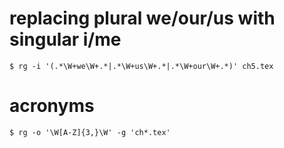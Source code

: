 # replacing plural we/our/us with singular i/me

```
$ rg -i '(.*\W+we\W+.*|.*\W+us\W+.*|.*\W+our\W+.*)' ch5.tex
```

# acronyms

```
$ rg -o '\W[A-Z]{3,}\W' -g 'ch*.tex'
```
